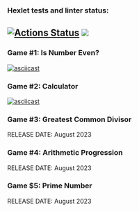 ### Hexlet tests and linter status:
[![Actions Status](https://github.com/rasskazovilya/python-project-49/workflows/hexlet-check/badge.svg)](https://github.com/rasskazovilya/python-project-49/actions)
<a href="https://codeclimate.com/github/rasskazovilya/python-project-49/maintainability"><img src="https://api.codeclimate.com/v1/badges/9feff87eeedd07c3e62f/maintainability" /></a>
---
### Game #1: Is Number Even?
[![asciicast](https://asciinema.org/a/16AUqNQ2iPpXN2XbBkiC6fj6E.svg)](https://asciinema.org/a/16AUqNQ2iPpXN2XbBkiC6fj6E)
### Game #2: Calculator
[![asciicast](https://asciinema.org/a/d9CzZAAZHhPqPGGLGWX7cnwaF.svg)](https://asciinema.org/a/d9CzZAAZHhPqPGGLGWX7cnwaF)
### Game #3: Greatest Common Divisor
RELEASE DATE: August 2023
### Game #4: Arithmetic Progression
RELEASE DATE: August 2023
### Game $5: Prime Number
RELEASE DATE: August 2023
